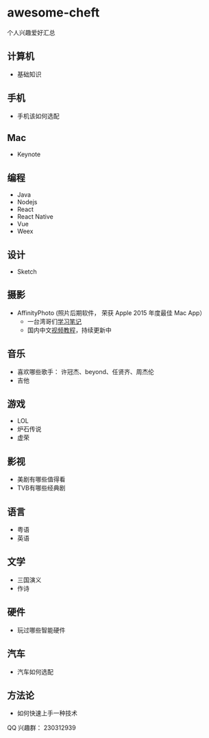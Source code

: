 # awesome-cheft
个人兴趣爱好汇总

## 计算机
  * 基础知识

## 手机
  * 手机该如何选配

## Mac
  * Keynote

## 编程
  * Java
  * Nodejs
  * React
  * React  Native
  * Vue
  * Weex

## 设计
  * Sketch

## 摄影
  * AffinityPhoto (照片后期软件， 荣获 Apple 2015 年度最佳 Mac App）
    * 一台湾哥们[学习笔记](http://pala.tw/begin-to-learn-affinity-photo/)
    * 国内中文[视频教程](http://tieba.baidu.com/p/4618299526)，持续更新中

## 音乐
  * 喜欢哪些歌手： 许冠杰、beyond、任贤齐、周杰伦
  * 吉他
 
## 游戏
  * LOL
  * 炉石传说
  * 虚荣

## 影视
  * 美剧有哪些值得看
  * TVB有哪些经典剧

## 语言
  * 粤语
  * 英语

## 文学
  * 三国演义
  * 作诗

## 硬件
  * 玩过哪些智能硬件

## 汽车
  * 汽车如何选配

## 方法论
  * 如何快速上手一种技术

QQ 兴趣群： 230312939
